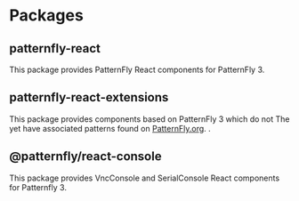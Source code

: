 # Packages

## patternfly-react

This package provides PatternFly React components for PatternFly 3.

## patternfly-react-extensions

This package provides components based on PatternFly 3 which do not The yet have associated patterns found on [PatternFly.org](https://www.patternfly.org/).
.

## @patternfly/react-console

This package provides VncConsole and SerialConsole React components for Patternfly 3.
